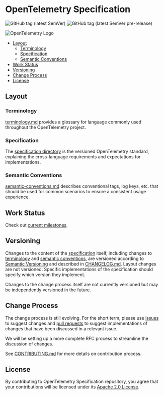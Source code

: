 # OpenTelemetry Specification

![GitHub tag (latest SemVer)](https://img.shields.io/github/tag/open-telemetry/specification.svg) ![GitHub tag (latest SemVer pre-release)](https://img.shields.io/github/tag-pre/open-telemetry/specification.svg)

![OpenTelemetry Logo](https://opentelemetry.io/img/logos/opentelemetry-horizontal-color.png)

* [Layout](#layout)
  * [Terminology](#terminology)
  * [Specification](#specification)
  * [Semantic Conventions](#semantic-conventions)
* [Work Status](#work-status)
* [Versioning](#versioning)
* [Change Process](#change-process)
* [License](#license)

## Layout

### Terminology

[terminology.md](./terminology.md) provides a glossary for language commonly used throughout the OpenTelemetry project.

### Specification

The [specification directory](./specification/README.md) is the versioned OpenTelemetry standard, explaining the cross-language requirements and expectations for implementations.

### Semantic Conventions

[semantic-conventions.md](./semantic-conventions.md) describes conventional tags, log keys, etc. that should be used for common scenarios to ensure a consistent usage experience.

## Work Status

Check out [current milestones](milestones.md).

## Versioning

Changes to the content of the [specification](./specification) itself, including changes to [terminology](./terminology.md) and [semantic conventions](./semantic-conventions.md), are versioned according to [Semantic Versioning](https://semver.org/spec/v2.0.0.html) and described in [CHANGELOG.md](./CHANGELOG.md). Layout changes are not versioned. Specific implementations of the specification should specify which version they implement.

Changes to the change process itself are not currently versioned but may be independently versioned in the future.

## Change Process

The change process is still evolving. For the short term, please use [issues](https://github.com/open-telemetry/specification/issues) to suggest changes and [pull requests](https://github.com/open-telemetry/specification/pulls) to suggest implementations of changes that have been discussed in a relevant issue.

We will be setting up a more complete RFC process to streamline the discussion of changes.

See [CONTRIBUTING.md](CONTRIBUTING.md) for more details on contribution process.

## License

By contributing to OpenTelemetry Specification repository, you agree that your contributions will be licensed under its [Apache 2.0 License](https://github.com/open-telemetry/specification/blob/master/LICENSE).
